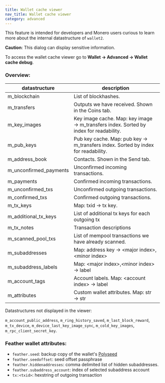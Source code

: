 ```yaml
---
title: Wallet cache viewer
nav_title: Wallet cache viewer
category: advanced
---
```


This feature is intended for developers and Monero users curious to learn more about the internal datastructure of `wallet2`.

**Caution**: This dialog can display sensitive information.

To access the wallet cache viewer go to **Wallet → Advanced → Wallet cache debug**.

### Overview:

|datastructure|description|
|-------------|-----------|
|m_blockchain|List of blockhashes. |
|m_transfers| Outputs we have received. Shown in the Coins tab. |
|m_key_images| Key image cache. Map: key image → m_transfers index. Sorted by index for readability. |
|m_pub_keys | Pub key cache. Map: pub key → m_transfers index. Sorted by index for readability. |
|m_address_book| Contacts. Shown in the Send tab. |
|m_unconfirmed_payments| Unconfirmed incoming transactions. |
|m_payments| Confirmed incoming transactions. |
|m_unconfirmed_txs | Unconfirmed outgoing transactions. |
|m_confirmed_txs | Confirmed outgoing transactions. |
|m_tx_keys | Map: txid → tx key. |
|m_additional_tx_keys | List of additional tx keys for each outgoing tx |
|m_tx_notes | Transaction descriptions |
|m_scanned_pool_txs | List of mempool transactions we have already scanned. |
|m_subaddresses| Map: address key → \<major index\>,\<minor index\> |
|m_subaddress_labels| Map: \<major index\>,\<minor index\> → label |
|m_account_tags| Account labels. Map: \<account index\> → label |
|m_attributes| Custom wallet attributes. Map: str → str |

Datastructures not displayed in the viewer:

`m_account_public_address`, `m_ring_history_saved`, `m_last_block_reward`, `m_tx_device`, `m_device_last_key_image_sync`, `m_cold_key_images`, `m_rpc_client_secret_key`.

### Feather wallet attributes:

- `feather.seed`: backup copy of the wallet's [Polyseed](seed-scheme)
- `feather.seedoffset`: seed offset passphrase
- `feather.hiddenaddresses`: comma delimited list of hidden subaddresses.
- `feather.subaddress_account`: index of selected subaddress account
- `tx:<txid>`: hexstring of outgoing transaction
